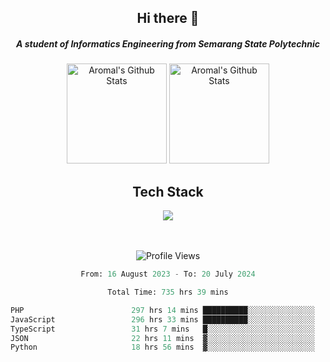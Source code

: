 <div align="center">
  <h2>Hi there 👋</h2>

  <h5>A student of Informatics Engineering from Semarang State Polytechnic</h5>

  <img
    height="160"
    alt="Aromal's Github Stats"
    src="https://github-readme-stats.vercel.app/api?username=dafariski77&show_icons=true&theme=tokyonight&count_private=true"
  />
  <img
    alt="Aromal's Github Stats"
    height="160"
    src="https://github-readme-stats.vercel.app/api/top-langs/?username=dafariski77&layout=compact&theme=tokyonight"
  />

  <h2>Tech Stack</h2>
  <a href="https://skillicons.dev">
    <img src="https://skillicons.dev/icons?i=ts,express,nextjs,laravel,fastapi,postgres,mysql,mongodb,redis,planetscale,prisma,docker,git,jest,kafka,gcp,tailwind,mui&perline=14" />
  </a>

  <br /><br />
  <img src="https://komarev.com/ghpvc/?username=dafariski77&abbreviated=true" alt="Profile Views">
    
  <!--START_SECTION:waka-->

```python
From: 16 August 2023 - To: 20 July 2024

Total Time: 735 hrs 39 mins

PHP                        297 hrs 14 mins ██████████░░░░░░░░░░░░░░░   39.72 %
JavaScript                 296 hrs 33 mins ██████████░░░░░░░░░░░░░░░   39.63 %
TypeScript                 31 hrs 7 mins   █░░░░░░░░░░░░░░░░░░░░░░░░   04.16 %
JSON                       22 hrs 11 mins  ▓░░░░░░░░░░░░░░░░░░░░░░░░   02.97 %
Python                     18 hrs 56 mins  ▓░░░░░░░░░░░░░░░░░░░░░░░░   02.53 %
```

<!--END_SECTION:waka-->
</div>
